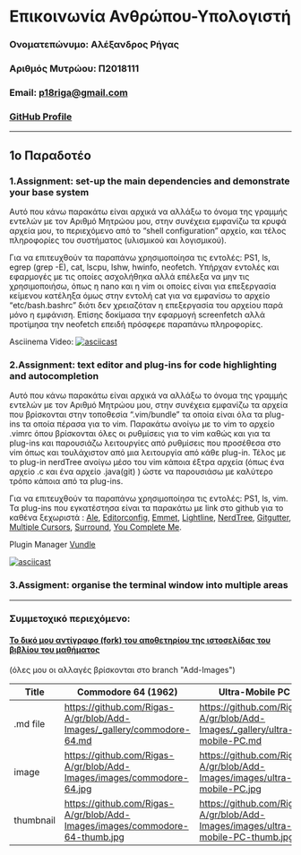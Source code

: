 # Επικοινωνία Ανθρώπου-Υπολογιστή

### Ονοματεπώνυμο: Αλέξανδρος Ρήγας
### Αριθμός Μυτρώου: Π2018111
### Email: p18riga@gmail.com
### [GitHub Profile](https://github.com/Rigas-A)

-----
## 1ο Παραδοτέο

### 1.Αssignment: set-up the main dependencies and demonstrate your base system
Αυτό που κάνω παρακάτω είναι αρχικά να αλλάξω το όνομα της γραμμής εντελών με τον 
Αριθμό Μητρώου μου, στην συνέχεια εμφανίζω τα κρυφά αρχεία μου, το περιεχόμενο 
από το “shell configuration” αρχείο, και τέλος πληροφορίες του συστήματος
(υλισμικού και λογισμικού).

Για να επιτευχθούν τα παραπάνω χρησιμοποίησα  τις εντολές:
PS1, ls, egrep (grep -E), cat, lscpu, lshw, hwinfo, neofetch.
Υπήρχαν εντολές και εφαρμογές με τις οποίες ασχολήθηκα αλλά επέλεξα να μην τις
χρησιμοποιήσω, όπως η nano και η vim οι οποίες είναι για επεξεργασία κείμενου 
κατέληξα όμως στην εντολή cat για να εμφανίσω το αρχείο “etc/bash.bashrc” διότι 
δεν χρειαζόταν η επεξεργασία του αρχείου παρά μόνο η εμφάνιση. Επίσης δοκίμασα 
την εφαρμογή screenfetch αλλά προτίμησα την neofetch επειδή πρόσφερε παραπάνω πληροφορίες. 

Asciinema Video:
[![asciicast](https://asciinema.org/a/3hV7USPYAhPyp2pBePMr9l2G5.png)](https://asciinema.org/a/3hV7USPYAhPyp2pBePMr9l2G5)

### 2.Assignment: text editor and plug-ins for code highlighting and autocompletion
Αυτό που κάνω παρακάτω είναι αρχικά να αλλάξω το όνομα της γραμμής εντελών με τον 
Αριθμό Μητρώου μου, στην συνέχεια εμφανίζω τα αρχεία που βρίσκονται στην τοποθεσία “.vim/bundle” τα οποία είναι όλα τα plug-ins  τα οποία πέρασα για το  vim.  Παρακάτω ανοίγω με το vim το αρχείο .vimrc όπου βρίσκονται όλες οι ρυθμίσεις για το vim καθώς και για τα plug-ins και παρουσιάζω λειτουργίες από ρυθμίσεις που προσέθεσα στο vim όπως και  τουλάχιστον από μια λειτουργία από κάθε plug-in.  Τέλος με το plug-in nerdTree ανοίγω μέσο του vim κάποια έξτρα αρχεία (όπως ένα αρχείο .c και ένα αρχείο .java(git) )  ώστε να παρουσιάσω με καλύτερο τρόπο κάποια από τα plug-ins.

Για να επιτευχθούν τα παραπάνω χρησιμοποίησα τις εντολές: PS1, ls, vim.  Τα plug-ins που εγκατέστησα είναι τα παρακάτω με link στο github για το καθένα ξεχωριστά :
[Ale](https://github.com/dense-analysis/ale),
[Editorconfig](https://github.com/editorconfig/editorconfig-vim),
[Emmet](https://github.com/mattn/emmet-vim),
[Lightline](https://github.com/itchyny/lightline.vim),
[NerdTree](https://github.com/scrooloose/nerdtree),
[Gitgutter](https://github.com/airblade/vim-gitgutter),
[Multiple Cursors](https://github.com/terryma/vim-multiple-cursors),
[Surround](https://github.com/tpope/vim-surround),
[You Complete Me](https://github.com/ycm-core/YouCompleteMe).

Plugin Manager [Vundle](https://github.com/VundleVim/Vundle.vim)

[![asciicast](https://asciinema.org/a/rK7pcY2aUEbvobJJlbctV67jY.png)](https://asciinema.org/a/rK7pcY2aUEbvobJJlbctV67jY)

### 3.Assigment: organise the terminal window into multiple areas


---
### Συμμετοχικό περιεχόμενο:
#### [Το δικό μου αντίγραφο (fork) του αποθετηρίου της ιστοσελίδας του βιβλίου του μαθήματος](https://github.com/Rigas-A/gr)
(όλες μου οι αλλαγές βρίσκονται στο branch "Add-Images")

Title | Commodore 64 (1962) | Ultra-Mobile PC | Python | Microsoft Games | Unreal Engine 
--- | --- | --- | --- | --- | --- 
.md file | https://github.com/Rigas-A/gr/blob/Add-Images/_gallery/commodore-64.md | https://github.com/Rigas-A/gr/blob/Add-Images/_gallery/ultra-mobile-PC.md | https://github.com/Rigas-A/gr/blob/Add-Images/_gallery/python.md | https://github.com/Rigas-A/gr/blob/Add-Images/_gallery/microsoft-games.md | https://github.com/Rigas-A/gr/blob/Add-Images/_gallery/unreal-engine.md 
image | https://github.com/Rigas-A/gr/blob/Add-Images/images/commodore-64.jpg | https://github.com/Rigas-A/gr/blob/Add-Images/images/ultra-mobile-PC.jpg | https://github.com/Rigas-A/gr/blob/Add-Images/images/python.png | https://github.com/Rigas-A/gr/blob/Add-Images/images/microsoft-games.png | https://github.com/Rigas-A/gr/blob/Add-Images/images/unreal-engine.jpg   
thumbnail | https://github.com/Rigas-A/gr/blob/Add-Images/images/commodore-64-thumb.jpg | https://github.com/Rigas-A/gr/blob/Add-Images/images/ultra-mobile-PC-thumb.jpg | https://github.com/Rigas-A/gr/blob/Add-Images/images/python-thumb.png | https://github.com/Rigas-A/gr/blob/Add-Images/images/microsoft-games-thumb.png | https://github.com/Rigas-A/gr/blob/Add-Images/images/unreal-engine-thumb.jpg  
